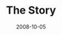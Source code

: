 ---
layout: message
category: message
series: "Unlock(ed)"
title: "The Story"
date: 2008-10-05
message_id: 524
---